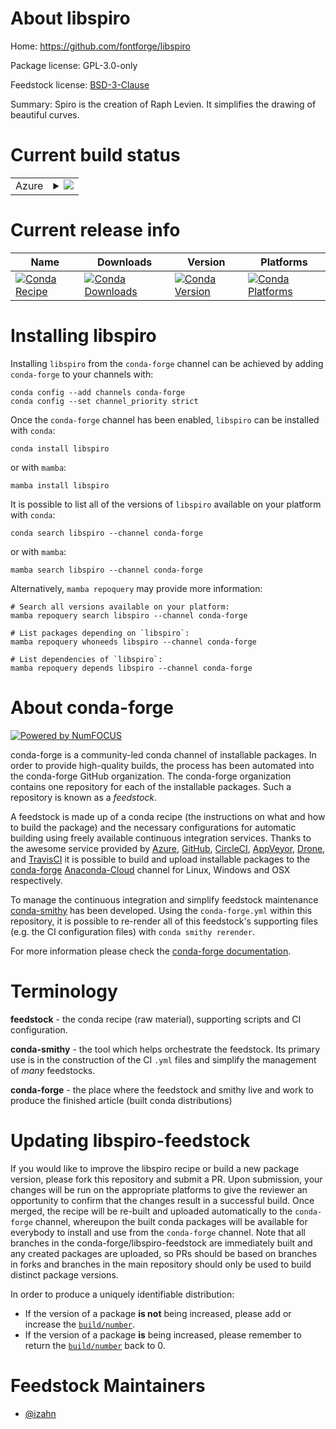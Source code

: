 About libspiro
==============

Home: https://github.com/fontforge/libspiro

Package license: GPL-3.0-only

Feedstock license: [BSD-3-Clause](https://github.com/conda-forge/libspiro-feedstock/blob/main/LICENSE.txt)

Summary: Spiro is the creation of Raph Levien. It simplifies the drawing of beautiful curves.

Current build status
====================


<table>
    
  <tr>
    <td>Azure</td>
    <td>
      <details>
        <summary>
          <a href="https://dev.azure.com/conda-forge/feedstock-builds/_build/latest?definitionId=13780&branchName=main">
            <img src="https://dev.azure.com/conda-forge/feedstock-builds/_apis/build/status/libspiro-feedstock?branchName=main">
          </a>
        </summary>
        <table>
          <thead><tr><th>Variant</th><th>Status</th></tr></thead>
          <tbody><tr>
              <td>linux_64</td>
              <td>
                <a href="https://dev.azure.com/conda-forge/feedstock-builds/_build/latest?definitionId=13780&branchName=main">
                  <img src="https://dev.azure.com/conda-forge/feedstock-builds/_apis/build/status/libspiro-feedstock?branchName=main&jobName=linux&configuration=linux_64_" alt="variant">
                </a>
              </td>
            </tr>
          </tbody>
        </table>
      </details>
    </td>
  </tr>
</table>

Current release info
====================

| Name | Downloads | Version | Platforms |
| --- | --- | --- | --- |
| [![Conda Recipe](https://img.shields.io/badge/recipe-libspiro-green.svg)](https://anaconda.org/conda-forge/libspiro) | [![Conda Downloads](https://img.shields.io/conda/dn/conda-forge/libspiro.svg)](https://anaconda.org/conda-forge/libspiro) | [![Conda Version](https://img.shields.io/conda/vn/conda-forge/libspiro.svg)](https://anaconda.org/conda-forge/libspiro) | [![Conda Platforms](https://img.shields.io/conda/pn/conda-forge/libspiro.svg)](https://anaconda.org/conda-forge/libspiro) |

Installing libspiro
===================

Installing `libspiro` from the `conda-forge` channel can be achieved by adding `conda-forge` to your channels with:

```
conda config --add channels conda-forge
conda config --set channel_priority strict
```

Once the `conda-forge` channel has been enabled, `libspiro` can be installed with `conda`:

```
conda install libspiro
```

or with `mamba`:

```
mamba install libspiro
```

It is possible to list all of the versions of `libspiro` available on your platform with `conda`:

```
conda search libspiro --channel conda-forge
```

or with `mamba`:

```
mamba search libspiro --channel conda-forge
```

Alternatively, `mamba repoquery` may provide more information:

```
# Search all versions available on your platform:
mamba repoquery search libspiro --channel conda-forge

# List packages depending on `libspiro`:
mamba repoquery whoneeds libspiro --channel conda-forge

# List dependencies of `libspiro`:
mamba repoquery depends libspiro --channel conda-forge
```


About conda-forge
=================

[![Powered by
NumFOCUS](https://img.shields.io/badge/powered%20by-NumFOCUS-orange.svg?style=flat&colorA=E1523D&colorB=007D8A)](https://numfocus.org)

conda-forge is a community-led conda channel of installable packages.
In order to provide high-quality builds, the process has been automated into the
conda-forge GitHub organization. The conda-forge organization contains one repository
for each of the installable packages. Such a repository is known as a *feedstock*.

A feedstock is made up of a conda recipe (the instructions on what and how to build
the package) and the necessary configurations for automatic building using freely
available continuous integration services. Thanks to the awesome service provided by
[Azure](https://azure.microsoft.com/en-us/services/devops/), [GitHub](https://github.com/),
[CircleCI](https://circleci.com/), [AppVeyor](https://www.appveyor.com/),
[Drone](https://cloud.drone.io/welcome), and [TravisCI](https://travis-ci.com/)
it is possible to build and upload installable packages to the
[conda-forge](https://anaconda.org/conda-forge) [Anaconda-Cloud](https://anaconda.org/)
channel for Linux, Windows and OSX respectively.

To manage the continuous integration and simplify feedstock maintenance
[conda-smithy](https://github.com/conda-forge/conda-smithy) has been developed.
Using the ``conda-forge.yml`` within this repository, it is possible to re-render all of
this feedstock's supporting files (e.g. the CI configuration files) with ``conda smithy rerender``.

For more information please check the [conda-forge documentation](https://conda-forge.org/docs/).

Terminology
===========

**feedstock** - the conda recipe (raw material), supporting scripts and CI configuration.

**conda-smithy** - the tool which helps orchestrate the feedstock.
                   Its primary use is in the construction of the CI ``.yml`` files
                   and simplify the management of *many* feedstocks.

**conda-forge** - the place where the feedstock and smithy live and work to
                  produce the finished article (built conda distributions)


Updating libspiro-feedstock
===========================

If you would like to improve the libspiro recipe or build a new
package version, please fork this repository and submit a PR. Upon submission,
your changes will be run on the appropriate platforms to give the reviewer an
opportunity to confirm that the changes result in a successful build. Once
merged, the recipe will be re-built and uploaded automatically to the
`conda-forge` channel, whereupon the built conda packages will be available for
everybody to install and use from the `conda-forge` channel.
Note that all branches in the conda-forge/libspiro-feedstock are
immediately built and any created packages are uploaded, so PRs should be based
on branches in forks and branches in the main repository should only be used to
build distinct package versions.

In order to produce a uniquely identifiable distribution:
 * If the version of a package **is not** being increased, please add or increase
   the [``build/number``](https://docs.conda.io/projects/conda-build/en/latest/resources/define-metadata.html#build-number-and-string).
 * If the version of a package **is** being increased, please remember to return
   the [``build/number``](https://docs.conda.io/projects/conda-build/en/latest/resources/define-metadata.html#build-number-and-string)
   back to 0.

Feedstock Maintainers
=====================

* [@izahn](https://github.com/izahn/)

